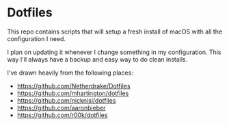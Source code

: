 # Dotfiles

This repo contains scripts that will setup a fresh install of macOS with all the configuration I need.

I plan on updating it whenever I change something in my configuration. This way I'll always have a backup and easy way to do clean installs.

I've drawn heavily from the following places:
* https://github.com/Netherdrake/Dotfiles
* https://github.com/mhartington/dotfiles
* https://github.com/nicknisi/dotfiles
* https://github.com/aaronbieber
* https://github.com/r00k/dotfiles
